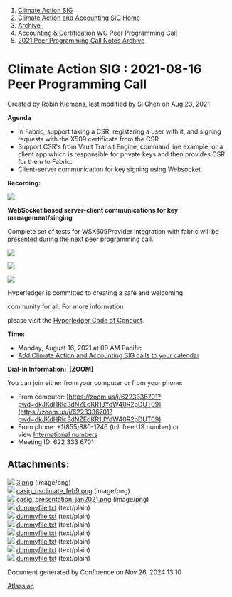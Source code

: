 1. [Climate Action SIG](index.html)
2. [Climate Action and Accounting SIG Home](Climate-Action-and-Accounting-SIG-Home_19005445.html)
3. [Archive\_](Archive__19006062.html)
4. [Accounting &amp; Certification WG Peer Programming Call](19006574.html)
5. [2021 Peer Programming Call Notes Archive](2021-Peer-Programming-Call-Notes-Archive_19006679.html)

# Climate Action SIG : 2021-08-16 Peer Programming Call

Created by Robin Klemens, last modified by Si Chen on Aug 23, 2021

**Agenda**

- In Fabric, support taking a CSR, registering a user with it, and signing requests with the X509 certificate from the CSR
- Support CSR's from Vault Transit Engine, command line example, or a client app which is responsible for private keys and then provides CSR for them to Fabric.
- Client-server communication for key signing using Websocket.

**Recording:**

**![](plugins/servlet/confluence/placeholder/unknown-attachment)**

**WebSocket based server-client communications for key management/singing**

Complete set of tests for WSX509Provider integration with fabric will be presented during the next peer programming call.

**![](plugins/servlet/confluence/placeholder/unknown-attachment)**

![](https://wiki.hyperledger.org/download/attachments/29034696/Antitrustnotice.png?version=1&modificationDate=1581695654000&api=v2)

![](https://wiki.hyperledger.org/download/attachments/2392771/welcome.png?version=2&modificationDate=1572450107000&api=v2)

Hyperledger is committed to creating a safe and welcoming

community for all. For more information

please visit the [Hyperledger Code of Conduct](https://lf-hyperledger.atlassian.net/wiki/spaces/HYP/pages/19595281/Hyperledger+Code+of+Conduct).

**Time:**

- Monday, August 16, 2021 at 09 AM Pacific
- [Add Climate Action and Accounting SIG calls to your calendar](https://lists.hyperledger.org/g/climate-sig/ics/invite.ics?repeatid=31581)

**Dial-In Information:  \[ZOOM]**

You can join either from your computer or from your phone:

- From computer: [https://zoom.us/j/6223336701?pwd=dkJKdHRlc3dNZEdKR1JYdW40R2pDUT09](https://zoom.us/j/6223336701?pwd=dkJKdHRlc3dNZEdKR1JYdW40R2pDUT09)
- From phone: +1(855)880-1246 (toll free US number) or view [International numbers](https://zoom.us/u/bAaJoyznp)
- Meeting ID: 622 333 6701

## Attachments:

![](images/icons/bullet_blue.gif) [3.png](attachments/19008098/19008101.png) (image/png)  
![](images/icons/bullet_blue.gif) [casig\_osclimate\_feb9.png](attachments/19008098/19008104.png) (image/png)  
![](images/icons/bullet_blue.gif) [casig\_presentation\_jan2021.png](attachments/19008098/19008105.png) (image/png)  
![](images/icons/bullet_blue.gif) [dummyfile.txt](attachments/19008098/19008099.txt) (text/plain)  
![](images/icons/bullet_blue.gif) [dummyfile.txt](attachments/19008098/19008129.txt) (text/plain)  
![](images/icons/bullet_blue.gif) [dummyfile.txt](attachments/19008098/19008106.txt) (text/plain)  
![](images/icons/bullet_blue.gif) [dummyfile.txt](attachments/19008098/19008107.txt) (text/plain)  
![](images/icons/bullet_blue.gif) [dummyfile.txt](attachments/19008098/19008102.txt) (text/plain)  
![](images/icons/bullet_blue.gif) [dummyfile.txt](attachments/19008098/19008103.txt) (text/plain)  
![](images/icons/bullet_blue.gif) [dummyfile.txt](attachments/19008098/19008100.txt) (text/plain)

Document generated by Confluence on Nov 26, 2024 13:10

[Atlassian](http://www.atlassian.com/)
